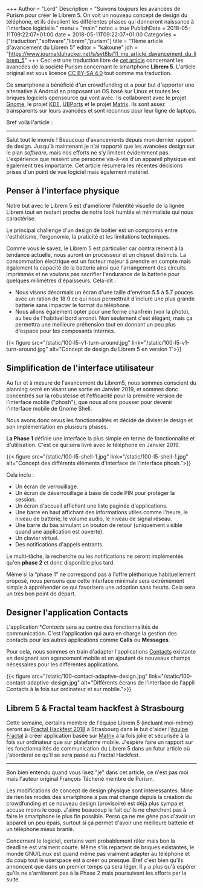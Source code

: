 +++
Author = "Lord"
Description = "Suivons toujours les avancées de Purism pour créer le Librem 5. On voit un nouveau concept de design du téléphone, et ils dévoilent les différentes phases qui donneront naissance à l'interface logicielle."
menu = "main"
notoc = true
PublishDate = 2018-05-11T09:22:07+01:00
date = 2018-05-11T09:22:07+01:00
Categories = ["traduction","software","librem","purism"]
title = "11ème article d'avancement du Librem 5"
editor = "kakoune"
jdh = "https://www.journalduhacker.net/s/svt6ls/11_me_article_davancement_du_librem_5"
+++
Ceci est une traduction libre de [cet article](https://puri.sm/posts/librem5-progress-report-11/) concernant les avancées de la société Purism concernant le smartphone **Librem 5**.
L'article original est sous licence [CC BY-SA 4.0](https://creativecommons.org/licenses/by-sa/4.0/) tout comme ma traduction.


Ce smartphone a bénéficié d'un crowdfunding et a pour but d'apporter une alternative à Android en proposant un OS basé sur Linux et toutes les briques logiciels opensource qui vont avec.
Ils collaborent avec le projet [Gnome](https://www.gnome.org), le projet [KDE](https://www.kde.org), [UBPorts](https://ubports.com/) et le projet [Matrix](https://matrix.org).
Ils sont assez transparents sur leurs avancées et sont reconnus pour leur ligne de laptops.

Bref voilà l'article :

<hr>

Salut tout le monde !
Beaucoup d'avancements depuis mon dernier rapport de design.
Jusqu'à maintenant je n'ai rapporté que les avancées design sur le plan *software*, mais nos efforts ne s'y limitent évidemment pas.
L'expérience que ressent une personne vis-à-vis d'un appareil physique est également très importante.
Cet article résumera les récentes décisions prises d'un point de vue logiciel mais également matériel.

## Penser à l'interface physique

Notre but avec le Librem 5 est d'améliorer l'identité visuelle de la lignée Librem tout en restant proche de notre look humble et minimaliste qui nous caractérise.

Le principal challenge d'un design de boitier est un compromis entre l'esthétisme, l'ergonomie, la praticité et les limitations techniques.

Comme vous le savez, le Librem 5 est particulier car contrairement à la tendance actuelle, nous auront un processeur et un chipset distincts.
La consommation électrique est un facteur majeur à prendre en compte mais également la capacité de la batterie ainsi que l'arrangement des circuits imprimmés et ne voulons pas sacrifier l'endurance de la batterie pour quelques milimètres d'épaisseurs. Cela-dit :

  - Nous visons désormais un écran d'une taille d'environ 5.5 à 5.7 pouces avec un ration de 18:9 ce qui nous permettrait d'inclure une plus grande batterie sans impacter le format du téléphone.
  - Nous allons également opter pour une forme chanfrein (voir la photo), au lieu de l'habituel bord arrondi. Non seulement c'est élégant, mais ça permettra une meilleure préhension tout en donnant un peu plus d'espace pour les composants internes.

{{< figure src="/static/100-l5-v1-turn-around.jpg" link="/static/100-l5-v1-turn-around.jpg" alt="Concept de design du Librem 5 en version 1">}}

## Simplification de l'interface utilisateur
Au fur et à mesure de l'avancement du Librem5, nous sommes conscient du planning serré en visant une sortie en Janvier 2019, et sommes donc concentrés sur la robustesse et l'efficacité pour la première version de l'interface mobile ("phosh"), que nous allons pousser pour devenir l'interface mobile de Gnome Shell.

Nous avons donc revus les fonctionnalités et décidé de diviser le design et son implémentation en plusieurs phases.

**La Phase 1** définie une interface la plus simple en terme de fonctionnalité et d'utilisation. C'est ce qui sera livré avec le téléphone en Janvier 2019.

{{< figure src="/static/100-l5-shell-1.jpg" link="/static/100-l5-shell-1.jpg" alt="Concept des différents éléments d'interface de l'interface phosh.">}}

Cela inclu :

  - Un écran de verrouillage.
  - Un écran de déverrouillage à base de code PIN pour protéger la session.
  - Un écran d'accueil affichant une liste paginée d'applications.
  - Une barre en haut affichant des informations utiles comme l'heure, le niveau de batterie, le volume audio, le niveau de signal réseau.
  - Une barre du bas simulant un bouton de retour (uniquement visible quand une application est ouverte).
  - Un clavier virtuel.
  - Des notifications d'appels entrants.

Le multi-tâche, la recherche ou les notifications ne seront implémentés qu'en **phase 2** et donc disponible plus tard.

Même si la “phase 1” ne correspond pas à l'offre pléthorique habituellement proposé, nous pensons que cette interface minimale sera extrèmement simple à appréhender ce qui favorisera une adoption sans heurts.
Cela sera un très bon point de départ.

## Designer l'application Contacts
L'application **Contacts* sera au centre des fonctionnalités de communication.
C'est l'application qui aura en charge la gestion des contacts pour les autres applications comme **Calls** ou **Messages**.

Pour cela, nous sommes en train d'adapter l'applications [Contacts](https://wiki.gnome.org/Apps/Contacts) existante en designant son agencement mobile et en ajoutant de nouveaux champs nécessaires pour les différentes applications.

{{< figure src="/static/100-contact-adaptive-design.jpg" link="/static/100-contact-adaptive-design.jpg" alt="Différents écrans de l'interface de l'appli Contacts à la fois sur ordinateur et sur mobile.">}}

## Librem 5 & Fractal team hackfest à Strasbourg
Cette semaine, certains membre de l'équipe Librem 5 (incluant moi-même) seront au [Fractal Hackfest 2018](https://wiki.gnome.org/Hackfests/Fractal2018) à Strasbourg dans le but d'aider l'[équipe Fractal](https://wiki.gnome.org/Apps/Fractal) à créer application basée sur [Matrix](https://matrix.org) à la fois jolie et sécurisée à la fois sur ordinateur que sur plateforme mobile.
J'espère faire un rapport sur les fonctionnalités de communication du Librem 5 dans un futur article où j'aborderai ce qu'il se sera passé au Fractal Hackfest.

---------------
Bon bien entendu quand vous lisez "je" dans cet article, ce n'est pas moi mais l'auteur original François Téchené membre de Purism.

Les modifications de concept de design physique sont intéressantes.
Mine de rien les modes des smartphone a pas mal changé depuis la création du crowdfunding et ce nouveau design (provisoire) est déjà plus sympa et accuse moins le coup.
J'aime beaucoup le fait qu'ils ne cherchent pas à faire le smartphone le plus fin possible.
Perso ça ne me gène pas d'avoir un appareil un peu épais, surtout si ça permet d'avoir une meilleure batterie et un téléphone mieux branlé.

Concernant le logiciel, certains vont probablement râler mais bon la deadline est vraiment courte.
Même s'ils repartent de briques existantes, le monde GNU/Linux est quand même pas vraiment adapter au téléphone et du coup tout le userspace est à créer ou presque.
Bref c'est bien qu'ils annoncent que dans un premier temps ça sera léger.
Il y a plus qu'à espérer qu'ils ne s'arrêteront pas à la Phase 2 mais poursuivent les efforts par la suite.
